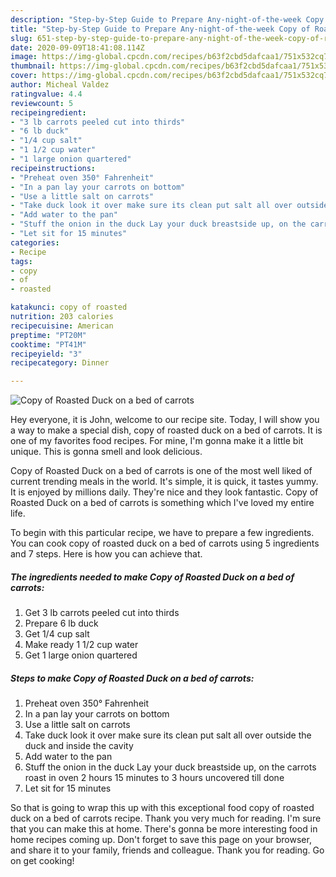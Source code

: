 ```yaml
---
description: "Step-by-Step Guide to Prepare Any-night-of-the-week Copy of Roasted Duck on a bed of carrots"
title: "Step-by-Step Guide to Prepare Any-night-of-the-week Copy of Roasted Duck on a bed of carrots"
slug: 651-step-by-step-guide-to-prepare-any-night-of-the-week-copy-of-roasted-duck-on-a-bed-of-carrots
date: 2020-09-09T18:41:08.114Z
image: https://img-global.cpcdn.com/recipes/b63f2cbd5dafcaa1/751x532cq70/copy-of-roasted-duck-on-a-bed-of-carrots-recipe-main-photo.jpg
thumbnail: https://img-global.cpcdn.com/recipes/b63f2cbd5dafcaa1/751x532cq70/copy-of-roasted-duck-on-a-bed-of-carrots-recipe-main-photo.jpg
cover: https://img-global.cpcdn.com/recipes/b63f2cbd5dafcaa1/751x532cq70/copy-of-roasted-duck-on-a-bed-of-carrots-recipe-main-photo.jpg
author: Micheal Valdez
ratingvalue: 4.4
reviewcount: 5
recipeingredient:
- "3 lb carrots peeled cut into thirds"
- "6 lb duck"
- "1/4 cup salt"
- "1 1/2 cup water"
- "1 large onion quartered"
recipeinstructions:
- "Preheat oven 350° Fahrenheit"
- "In a pan lay your carrots on bottom"
- "Use a little salt on carrots"
- "Take duck look it over make sure its clean put salt all over outside the duck and inside the cavity"
- "Add water to the pan"
- "Stuff the onion in the duck Lay your duck breastside up, on the carrots roast in oven 2 hours 15 minutes to 3 hours uncovered till done"
- "Let sit for 15 minutes"
categories:
- Recipe
tags:
- copy
- of
- roasted

katakunci: copy of roasted 
nutrition: 203 calories
recipecuisine: American
preptime: "PT20M"
cooktime: "PT41M"
recipeyield: "3"
recipecategory: Dinner

---
```



![Copy of Roasted Duck on a bed of carrots](https://img-global.cpcdn.com/recipes/b63f2cbd5dafcaa1/751x532cq70/copy-of-roasted-duck-on-a-bed-of-carrots-recipe-main-photo.jpg)

Hey everyone, it is John, welcome to our recipe site. Today, I will show you a way to make a special dish, copy of roasted duck on a bed of carrots. It is one of my favorites food recipes. For mine, I'm gonna make it a little bit unique. This is gonna smell and look delicious.

Copy of Roasted Duck on a bed of carrots is one of the most well liked of current trending meals in the world. It's simple, it is quick, it tastes yummy. It is enjoyed by millions daily. They're nice and they look fantastic. Copy of Roasted Duck on a bed of carrots is something which I've loved my entire life.




To begin with this particular recipe, we have to prepare a few ingredients. You can cook copy of roasted duck on a bed of carrots using 5 ingredients and 7 steps. Here is how you can achieve that.

<!--inarticleads1-->

##### The ingredients needed to make Copy of Roasted Duck on a bed of carrots:

1. Get 3 lb carrots peeled cut into thirds
1. Prepare 6 lb duck
1. Get 1/4 cup salt
1. Make ready 1 1/2 cup water
1. Get 1 large onion quartered




<!--inarticleads2-->

##### Steps to make Copy of Roasted Duck on a bed of carrots:

1. Preheat oven 350° Fahrenheit
1. In a pan lay your carrots on bottom
1. Use a little salt on carrots
1. Take duck look it over make sure its clean put salt all over outside the duck and inside the cavity
1. Add water to the pan
1. Stuff the onion in the duck Lay your duck breastside up, on the carrots roast in oven 2 hours 15 minutes to 3 hours uncovered till done
1. Let sit for 15 minutes




So that is going to wrap this up with this exceptional food copy of roasted duck on a bed of carrots recipe. Thank you very much for reading. I'm sure that you can make this at home. There's gonna be more interesting food in home recipes coming up. Don't forget to save this page on your browser, and share it to your family, friends and colleague. Thank you for reading. Go on get cooking!
